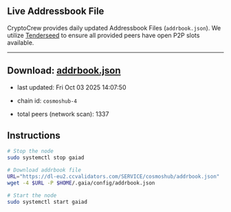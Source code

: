 ## Live Addressbook File

CryptoCrew provides daily updated Addressbook Files (`addrbook.json`). We utilize [Tenderseed](https://github.com/binaryholdings/tenderseed) to ensure all provided peers have open P2P slots available.

---
**Download: [addrbook.json](https://dl-eu2.ccvalidators.com/SERVICE/cosmoshub/addrbook.json)**
---

- last updated: Fri Oct 03 2025 14:07:50
- chain id: `cosmoshub-4`

- total peers (network scan): 1337

## Instructions
```sh
# Stop the node
sudo systemctl stop gaiad

# Download addrbook file
URL="https://dl-eu2.ccvalidators.com/SERVICE/cosmoshub/addrbook.json"
wget -4 $URL -P $HOME/.gaia/config/addrbook.json

# Start the node
sudo systemctl start gaiad
```
